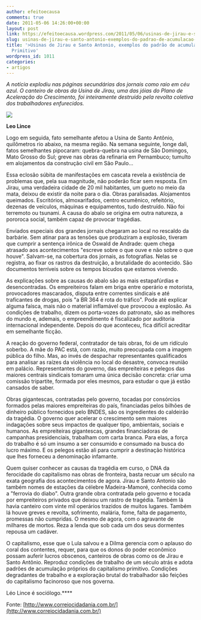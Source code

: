 ```yaml
---
author: efeitoecausa
comments: true
date: 2011-05-06 14:26:00+00:00
layout: post
link: https://efeitoecausa.wordpress.com/2011/05/06/usinas-de-jirau-e-santo-antonio-exemplos-do-padrao-de-acumulacao-do-capitalismo-primitivo/
slug: usinas-de-jirau-e-santo-antonio-exemplos-do-padrao-de-acumulacao-do-capitalismo-primitivo
title: '>Usinas de Jirau e Santo Antonio, exemplos do padrão de acumulação do Capitalismo
  Primitivo'
wordpress_id: 1011
categories:
- artigos
---
```


>  


_A notícia explodiu nas páginas secundárias dos jornais como raio em céu azul. O canteiro de obras da Usina de Jirau, uma das jóias do Plano de Aceleração do Crescimento, foi inteiramente destruído pela revolta coletiva dos trabalhadores enfurecidos._

[![](http://efeitoecausa.files.wordpress.com/2011/05/jirau.jpeg?w=300)](http://efeitoecausa.files.wordpress.com/2011/05/jirau.jpeg)

**Leo Lince**

Logo em seguida, fato semelhante afetou a Usina de Santo Antônio, quilômetros rio abaixo, na mesma região. Na semana seguinte, longe dali, fatos semelhantes pipocaram: quebra-quebra na usina de São Domingos, Mato Grosso do Sul; greve nas obras da refinaria em Pernambuco; tumulto em alojamentos da construção civil em São Paulo…

Essa eclosão súbita de manifestações em cascata revela a existência de problemas que, pela sua magnitude, não poderão ficar sem resposta. Em Jirau, uma verdadeira cidade de 20 mil habitantes, um gueto no meio da mata, deixou de existir da noite para o dia. Obras paralisadas. Alojamentos queimados. Escritórios, almoxarifados, centro ecumênico, refeitório, dezenas de veículos, máquinas e equipamentos, tudo destruído. Não foi terremoto ou tsunami. A causa do abalo se origina em outra natureza, a pororoca social, também capaz de provocar tragédias.

Enviados especiais dos grandes jornais chegaram ao local no rescaldo da barbárie. Sem atinar para as tensões que produziram a explosão, tiveram que cumprir a sentença irônica de Oswald de Andrade: quem chega atrasado aos acontecimentos "escreve sobre o que ouve e não sobre o que houve". Salvam-se, na cobertura dos jornais, as fotografias. Nelas se registra, ao fixar os rastros da destruição, a brutalidade do acontecido. São documentos terríveis sobre os tempos bicudos que estamos vivendo.

As explicações sobre as causas do abalo são as mais estapafúrdias e desencontradas. Os empreiteiros falam em briga entre operário e motorista, provocadores mascarados, disputa entre correntes sindicais e até traficantes de drogas, pois "a BR 364 é rota do tráfico". Pode até explicar alguma faísca, mais não o material inflamável que provocou a explosão. As condições de trabalho, dizem os porta-vozes do patronato, são as melhores do mundo e, ademais, o empreendimento é fiscalizado por auditoria internacional independente. Depois do que aconteceu, fica difícil acreditar em semelhante ficção.

A reação do governo federal, contratador de tais obras, foi de um ridículo soberbo. A mãe do PAC está, com razão, muito preocupada com a imagem pública do filho. Mas, ao invés de despachar representantes qualificados para analisar as raízes da violência no local do desastre, convoca reunião em palácio. Representantes do governo, das empreiteiras e pelegos das maiores centrais sindicais tomaram uma única decisão concreta: criar uma comissão tripartite, formada por eles mesmos, para estudar o que já estão cansados de saber.

Obras gigantescas, contratadas pelo governo, tocadas por consórcios formados pelas maiores empreiteiras do país, financiadas pelos bilhões de dinheiro público fornecidos pelo BNDES, são os ingredientes do caldeirão da tragédia. O governo quer acelerar o crescimento sem maiores indagações sobre seus impactos de qualquer tipo, ambientais, sociais e humanos. As empreiteiras gigantescas, grandes financiadoras de campanhas presidenciais, trabalham com carta branca. Para elas, a força do trabalho é só um insumo a ser consumido e consumado na busca do lucro máximo. E os pelegos estão ali para cumprir a destinação histórica que lhes forneceu a denominação infamante.

Quem quiser conhecer as causas da tragédia em curso, o DNA da ferocidade do capitalismo nas obras de fronteira, basta recuar um século na exata geografia dos acontecimentos de agora. Jirau e Santo Antonio são também nomes de estações da célebre Madeira-Mamoré, conhecida como a "ferrovia do diabo". Outra grande obra contratada pelo governo e tocada por empreiteiros privados que deixou um rastro de tragédia. Também lá havia canteiro com vinte mil operários trazidos de muitos lugares. Também lá houve greves e revolta, sofrimento, malária, fome, falta de pagamento, promessas não cumpridas. O mesmo de agora, com o agravante de milhares de mortos. Reza a lenda que sob cada um dos seus dormentes repousa um cadáver.

O capitalismo, esse que o Lula salvou e a Dilma gerencia com o aplauso do coral dos contentes, requer, para que os donos do poder econômico possam auferir lucros obscenos, canteiros de obras como os de Jirau e Santo Antônio. Reproduz condições de trabalho de um século atrás e adota padrões de acumulação próprios do capitalismo primitivo. Condições degradantes de trabalho e a exploração brutal do trabalhador são feições do capitalismo facinoroso que nos governa.

Léo Lince é sociólogo.****

Fonte: [http://www.correiocidadania.com.br/](http://www.correiocidadania.com.br/)
